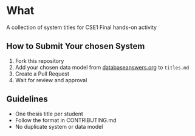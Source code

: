 # What

A collection of system titles for CSE1 Final hands-on activity

## How to Submit Your chosen System
1. Fork this repository
2. Add your chosen data model from [databaseanswers.org](https://fordnox.github.io/databaseanswers/data_models/)  to `titles.md`
3. Create a Pull Request
4. Wait for review and approval

## Guidelines
- One thesis title per student
- Follow the format in CONTRIBUTING.md
- No duplicate system or data model
